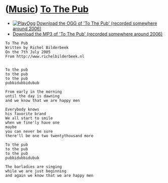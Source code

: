 # ([Music](Music.htm)) [To The Pub](SongToThePub.htm)

-   [![PlayOgg](http://static.fsf.org/playogg/Play_ogg_80x15.png "I support PlayOgg!")](http://playogg.org) [Download the OGG of 'To The Pub' (recorded somewhere around 2006)](CD05_20ToThePub.ogg)
-   [Download the MP3 of 'To The Pub' (recorded somewhere around 2006)](CD05_20ToThePub.mp3)


```
To The Pub
Written by Richel Bilderbeek
On the 7th July 2005
From http://www.richelbilderbeek.nl


To the pub
to the pub
to the pub 
pubbidubbidubub

From early in the morning
until the day is dawning
and we know that we are happy men

Everybody knows 
his favorite brand
We all start to smile
when we fine'ly have one
maybe
you can never be sure
there'll be one two twentythousand more

To the pub
to the pub
to the pub 
pubbidubbidubub

The barladies are singing
while we are just beginning
and again we know that we are happy men
```
